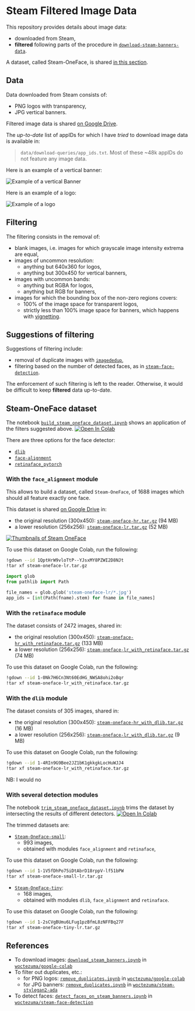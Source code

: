 # Steam Filtered Image Data

This repository provides details about image data:
-   downloaded from Steam,
-   **filtered** following parts of the procedure in [`download-steam-banners-data`][download-steam-banners-data].

A dataset, called Steam-OneFace, is shared [in this section][steam-oneface-section].

## Data

Data downloaded from Steam consists of:
-   PNG logos with transparency,
-   JPG vertical banners.

Filtered image data is shared [on Google Drive][filtered-data-on-gdrive].

The *up-to-date* list of appIDs for which I have *tried* to download image data is available in:
> `data/download-queries/app_ids.txt`. Most of these ~48k appIDs do not feature any image data.

Here is an example of a vertical banner:

![Example of a vertical Banner][vertical-banner-example]

Here is an example of a logo:

![Example of a logo][logo-example]

## Filtering

The filtering consists in the removal of:
-   blank images, i.e. images for which grayscale image intensity extrema are equal,
-   images of uncommon resolution:
    - anything but 640x360 for logos,
    - anything but 300x450 for vertical banners,
-   images with uncommon bands:
    - anything but RGBA for logos,
    - anything but RGB for banners,
-   images for which the bounding box of the non-zero regions covers:
    - 100% of the image space for transparent logos,
    - strictly less than 100% image space for banners, which happens with [vignetting][vignetting-wiki].

## Suggestions of filtering

Suggestions of filtering include:
-   removal of duplicate images with [`imagededup`][imagededup],
-   filtering based on the number of detected faces, as in [`steam-face-detection`][steam-face-detection].

The enforcement of such filtering is left to the reader.
Otherwise, it would be difficult to keep **filtered** data up-to-date.

## Steam-OneFace dataset

The notebook [`build_steam_oneface_dataset.ipynb`][steam-oneface-notebook] shows an application of the filters suggested above.
[![Open In Colab][colab-badge]][steam-oneface-notebook]

There are three options for the face detector:
-   [`dlib`][dlib-github]
-   [`face-alignment`][python-face-alignment]
-   [`retinaface_pytorch`][retinaface]

### With the `face_alignment` module

This allows to build a dataset, called `Steam-OneFace`, of 1688 images which should all feature exactly one face.

This dataset is shared [on Google Drive][steam-oneface-gdrive] in:
-   the original resolution (300x450): [`steam-oneface-hr.tar.gz`][steam-oneface-hr] (94 MB)
-   a lower resolution (256x256): [`steam-oneface-lr.tar.gz`][steam-oneface-lr] (52 MB)

[![Thumbnails of Steam OneFace][steam-oneface-cover-small]][steam-oneface-cover-big]

To use this dataset on Google Colab, run the following:
```bash
!gdown --id 1QptHrW9vloTtP--YJsxMY8PZWI2D8NJt
!tar xf steam-oneface-lr.tar.gz
```
```python
import glob
from pathlib import Path

file_names = glob.glob('steam-oneface-lr/*.jpg')
app_ids = [int(Path(fname).stem) for fname in file_names]
```

### With the `retinaface` module

The dataset consists of 2472 images, shared in:
-   the original resolution (300x450): [`steam-oneface-hr_with_retinaface.tar.gz`][steam-oneface-hr-retinaface] (133 MB)
-   a lower resolution (256x256): [`steam-oneface-lr_with_retinaface.tar.gz`][steam-oneface-lr-retinaface] (74 MB)

To use this dataset on Google Colab, run the following:
```bash
!gdown --id 1-0Nk7H6Cn3Nt60EdHG_NWSA8ohi2oBqr
!tar xf steam-oneface-lr_with_retinaface.tar.gz
```

### With the `dlib` module

The dataset consists of 305 images, shared in:
-   the original resolution (300x450): [`steam-oneface-hr_with_dlib.tar.gz`][steam-oneface-hr-dlib] (16 MB)
-   a lower resolution (256x256): [`steam-oneface-lr_with_dlib.tar.gz`][steam-oneface-lr-dlib] (9 MB)

To use this dataset on Google Colab, run the following:
```bash
!gdown --id 1-4RIn9G9Bee2JZ1bK1gkkgkLocHuWJJ4
!tar xf steam-oneface-lr_with_retinaface.tar.gz
```

NB: I would no

### With several detection modules

The notebook [`trim_steam_oneface_dataset.ipynb`][steam-oneface-notebook-trim] trims the dataset by intersecting the results of different detectors.
[![Open In Colab][colab-badge]][steam-oneface-notebook-trim]

The trimmed datasets are:

-   [`Steam-OneFace-small`][steam-oneface-small-gdrive]:
    - 993 images,
    - obtained with modules `face_alignment` and `retinaface`,

To use this dataset on Google Colab, run the following:
```bash
!gdown --id 1-1V5fDhPo75iDtAbrD18rppV-lf51bPW
!tar xf steam-oneface-small-lr.tar.gz
```

-   [`Steam-OneFace-tiny`][steam-oneface-tiny-gdrive]:
    - 168 images,
    - obtained with modules `dlib`, `face_alignment` and `retinaface`.

To use this dataset on Google Colab, run the following:
```bash
!gdown --id 1-2sCVgBUmu6LFug1pzBfmL8zNFFBq27F
!tar xf steam-oneface-tiny-lr.tar.gz
```

## References

-   To download images: [`download_steam_banners.ipynb`][download_steam_banners] in [`woctezuma/google-colab`][code]
-   To filter out duplicates, etc.:
    - for PNG logos: [`remove_duplicates.ipynb`][filter_steam_logos] in [`woctezuma/google-colab`][code]
    - for JPG banners: [`remove_duplicates.ipynb`][filter_steam_banners] in [`woctezuma/steam-stylegan2-ada`][code-ada]
-   To detect faces: [`detect_faces_on_steam_banners.ipynb`][colab-notebook-face-detection] in [`woctezuma/steam-face-detection`][steam-face-detection]


<!-- Definitions -->

[download-steam-banners-data]: <https://github.com/woctezuma/download-steam-banners-data>
[steam-oneface-section]: <https://github.com/woctezuma/steam-filtered-image-data#steam-oneface-dataset>

[logo-example]: <https://cdn.cloudflare.steamstatic.com/steam/apps/546560/logo.png>
[vertical-banner-example]: <https://cdn.cloudflare.steamstatic.com/steam/apps/546560/library_600x900.jpg>

[filtered-data-on-gdrive]: <https://drive.google.com/drive/folders/1SHb7u_mZZ0fDy2lDQ7d94E79os_OYH2z>

[vignetting-wiki]: <https://en.wikipedia.org/wiki/Vignetting>

[imagededup]: <https://idealo.github.io/imagededup/>
[steam-face-detection]: <https://github.com/woctezuma/steam-face-detection>

[steam-oneface-notebook]: <https://colab.research.google.com/github/woctezuma/steam-filtered-image-data/blob/main/build_steam_oneface_dataset.ipynb>
[dlib-github]: <https://github.com/davisking/dlib>
[python-face-alignment]: <https://github.com/1adrianb/face-alignment>
[retinaface]: <https://github.com/ternaus/retinaface>
[steam-oneface-gdrive]: <https://drive.google.com/drive/folders/1MlpNk6PwYZWhJegMjuukcYCNFSnXR3wg>
[steam-oneface-hr]: <https://drive.google.com/file/d/1dmm1W8kPINVQrG8NbxXw_KEgU2Nkeksu>
[steam-oneface-lr]: <https://drive.google.com/file/d/1QptHrW9vloTtP--YJsxMY8PZWI2D8NJt>
[steam-oneface-cover-small]: <https://raw.githubusercontent.com/wiki/woctezuma/steam-filtered-image-data/img/oneface-cover-small.jpg>
[steam-oneface-cover-big]: <https://raw.githubusercontent.com/wiki/woctezuma/steam-filtered-image-data/img/oneface-cover.jpg>
[steam-oneface-hr-retinaface]: <https://drive.google.com/file/d/1-04pq-vVnEU5T083DkeLmdRxP2dnQ4Vb>
[steam-oneface-lr-retinaface]: <https://drive.google.com/file/d/1-0Nk7H6Cn3Nt60EdHG_NWSA8ohi2oBqr>
[steam-oneface-hr-dlib]: <https://drive.google.com/file/d/1-4_-d8ClSCRzuULEVgV8gvjQHKkz0WuK>
[steam-oneface-lr-dlib]: <https://drive.google.com/file/d/1-4RIn9G9Bee2JZ1bK1gkkgkLocHuWJJ4>

[steam-oneface-notebook-trim]: <https://colab.research.google.com/github/woctezuma/steam-filtered-image-data/blob/main/trim_steam_oneface_dataset.ipynb>
[steam-oneface-small-gdrive]: <https://drive.google.com/drive/folders/1jSCyxmthOoFQjUEfwRXNUT7Ap9oU8kY_>
[steam-oneface-tiny-gdrive]: <https://drive.google.com/drive/folders/1Godpyq52rfrs8CXdSFzSt_CLErucYf6Z>

[colab-badge]: <https://colab.research.google.com/assets/colab-badge.svg>

[code]: <https://github.com/woctezuma/google-colab>
[code-ada]: <https://github.com/woctezuma/steam-stylegan2-ada>
[download_steam_banners]: <https://colab.research.google.com/github/woctezuma/google-colab/blob/master/download_steam_banners.ipynb>
[filter_steam_logos]: <https://colab.research.google.com/github/woctezuma/google-colab/blob/master/remove_duplicates.ipynb>
[filter_steam_banners]: <https://colab.research.google.com/github/woctezuma/steam-stylegan2-ada/blob/main/remove_duplicates.ipynb>
[colab-notebook-face-detection]: <https://colab.research.google.com/github/woctezuma/steam-face-detection/blob/main/detect_faces_on_steam_banners.ipynb>
